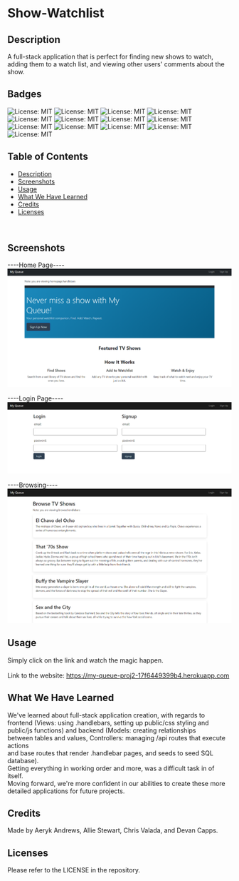 # Show-Watchlist
## Description
A full-stack application that is perfect for finding new shows to watch, </br> 
adding them to a watch list, and viewing other users' comments about the show. </br> 

## Badges
![License: MIT](https://img.shields.io/badge/License-MIT-yellow.svg)
![License: MIT](https://img.shields.io/badge/Version-1.0-yellow.svg)
![License: MIT](https://img.shields.io/badge/Javascript-yellow.svg)
![License: MIT](https://img.shields.io/badge/HTML5-red.svg)
![License: MIT](https://img.shields.io/badge/CSS-purple.svg)
![License: MIT](https://img.shields.io/badge/Handlebars-orange.svg)
![License: MIT](https://img.shields.io/badge/Tailwind-blue.svg)
![License: MIT](https://img.shields.io/badge/Node.js-grey.svg)
![License: MIT](https://img.shields.io/badge/Express.js-grey.svg)
![License: MIT](https://img.shields.io/badge/MySQL-purple.svg)
![License: MIT](https://img.shields.io/badge/Heroku-purple.svg)
![License: MIT](https://img.shields.io/badge/Sequelize-purple.svg)
![License: MIT](https://img.shields.io/badge/GSAP-purple.svg)

## Table of Contents
- [Description](#description)
- [Screenshots](#screenshots)
- [Usage](#usage)
- [What We Have Learned](#what-we-have-learned)
- [Credits](#credits)
- [Licenses](#licenses)
</br>

## Screenshots
----Home Page----
![Alt text](readme_screenshots/homepage.png)

----Login Page----
![Alt text](readme_screenshots/login-signup.png)

----Browsing----
![Alt text](readme_screenshots/browse_page.png)

## Usage
Simply click on the link and watch the magic happen. </br>  
Link to the website: https://my-queue-proj2-17f6449399b4.herokuapp.com </br>

## What We Have Learned
We've learned about full-stack application creation, with regards to </br>
frontend (Views: using .handlebars, setting up public/css styling and </br>
public/js functions) and backend (Models: creating relationships </br>
between tables and values, Controllers: managing /api routes that execute actions </br>
and base routes that render .handlebar pages, and seeds to seed SQL database). </br>
Getting everything in working order and more, was a difficult task in of itself. </br>
Moving forward, we're more confident in our abilities to create these more </br>
detailed applications for future projects. </br>

## Credits
Made by Aeryk Andrews, Allie Stewart, Chris Valada, and Devan Capps. </br>

## Licenses
Please refer to the LICENSE in the repository. </br>
